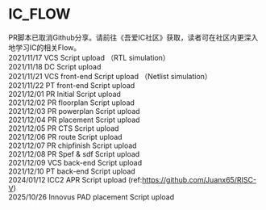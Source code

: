 # IC_FLOW
PR脚本已取消Github分享。请前往《吾爱IC社区》获取，读者可在社区内更深入地学习IC的相关Flow。  
2021/11/17 VCS Script upload （RTL simulation）   
2021/11/18 DC  Script upload  
2021/11/21 VCS front-end Script upload （Netlist simulation）  
2021/11/22 PT  front-end Script upload  
2021/12/01 PR  Initial Script upload  
2021/12/02 PR  floorplan Script upload   
2021/12/03 PR  powerplan Script upload  
2021/12/04 PR  placement Script upload  
2021/12/05 PR  CTS Script upload  
2021/12/06 PR  route Script upload  
2021/12/07 PR  chipfinish Script upload    
2021/12/08 PR  Spef & sdf Script upload  
2021/12/09 VCS back-end Script upload  
2021/12/10 PT  back-end Script upload  
2024/01/12 ICC2 APR Script upload (ref:https://github.com/Juanx65/RISC-V)  
2025/10/26 Innovus PAD placement Script upload
